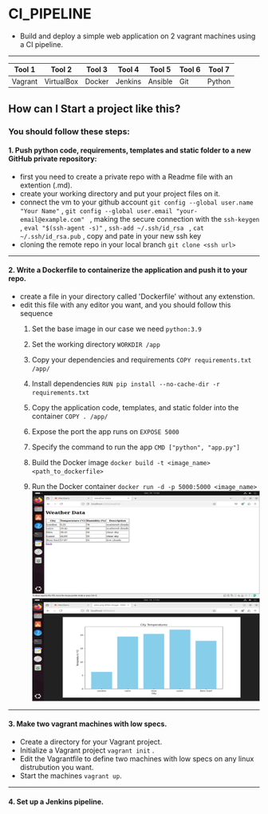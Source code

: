 <!-- project title and its describtion-->
# **CI_PIPELINE**
* Build and deploy a simple web application on 2 vagrant machines using a CI pipeline.
---
<!-- required tools -->
 | **Tool 1**   | **Tool 2**   | **Tool 3**   | **Tool 4**   | **Tool 5**   | **Tool 6** | **Tool 7** |
 |--------------|--------------|--------------|--------------|--------------|------------|------------|
 | Vagrant      | VirtualBox   | Docker       | Jenkins      | Ansible      | Git        | Python     |
 
<!-- project steps that i followed -->
## How can I Start a project like this?
### You should follow these steps:
#### 1. Push python code, requirements, templates and static folder to a new GitHub private repository:
* first you need to create a private repo with a Readme file with an extention (.md).
* create your working directory and put your project files on it.
* connect the vm to your github account `git config --global user.name "Your Name"` , `git config --global user.email "your-email@example.com"
` , making the secure connection with the `ssh-keygen` , `eval "$(ssh-agent -s)"` , `ssh-add ~/.ssh/id_rsa
` , `cat ~/.ssh/id_rsa.pub` , copy and pate in your new ssh key 
* cloning the remote repo in your local branch `git clone <ssh url>`

---

#### 2. Write a Dockerfile to containerize the application and push it to your repo.
* create a file in your directory called 'Dockerfile' without any extenstion.
* edit this file with any editor you want, and you should follow this sequence 
    1. Set the base image in our case we need `python:3.9`
    1. Set the working directory `WORKDIR /app`
    1. Copy your dependencies and requirements `COPY requirements.txt /app/`
    1. Install dependencies `RUN pip install --no-cache-dir -r requirements.txt`
    1. Copy the application code, templates, and static folder into the container `COPY . /app/`
    1. Expose the port the app runs on `EXPOSE 5000`
    1. Specify the command to run the app `CMD ["python", "app.py"]`
    1. Build the Docker image `docker build -t <image_name> <path_to_dockerfile> `  

    1. Run the Docker container `docker run -d -p 5000:5000 <image_name>  ` ![My local image](https://github.com/maryMICH2/CI_PIPELINE/blob/main/New%20folder/after%20adding%20the%20api%20key%20to%20the%20app.py%20code.PNG?raw=true)
    ![My local image](https://github.com/maryMICH2/CI_PIPELINE/blob/main/New%20folder/after%20adding%20the%20static%20folder%20with%20a%20plot.png%20file.PNG?raw=true)





---
#### 3. Make two vagrant machines with low specs.
* Create a directory for your Vagrant project.
* Initialize a Vagrant project `vagrant init` .
* Edit the Vagrantfile to define two machines with low specs on any linux distrubution you want.
* Start the machines `vagrant up`.
---
#### 4. Set up a Jenkins pipeline.

